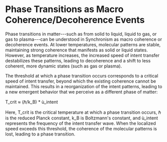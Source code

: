 # Phase Transitions as Macro Coherence/Decoherence Events

Phase transitions in matter---such as from solid to liquid, liquid to
gas, or gas to plasma---can be understood in Synchronism as macro
coherence or decoherence events. At lower temperatures, molecular
patterns are stable, maintaining strong coherence that manifests as
solid or liquid states. However, as temperature increases, the increased
speed of intent transfer destabilizes these patterns, leading to
decoherence and a shift to less coherent, more dynamic states (such as
gas or plasma).

The threshold at which a phase transition occurs corresponds to a
critical speed of intent transfer, beyond which the existing coherence
cannot be maintained. This results in a reorganization of the intent
patterns, leading to a new emergent behavior that we perceive as a
different phase of matter:

T_crit ≈ (ℏ/k_B) \* ù_intent

Here, T_crit is the critical temperature at which a phase transition
occurs, ℏ is the reduced Planck constant, k_B is Boltzmann\'s constant,
and ù_intent represents the frequency of the intent transfer wave. When
the localized speed exceeds this threshold, the coherence of the
molecular patterns is lost, leading to a phase transition.